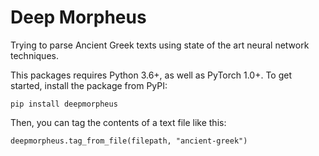 # Deep Morpheus
Trying to parse Ancient Greek texts using state of the art neural network techniques.

This packages requires Python 3.6+, as well as PyTorch 1.0+. To get started, install the package from PyPI:
```
pip install deepmorpheus
```

Then, you can tag the contents of a text file like this:
```
deepmorpheus.tag_from_file(filepath, "ancient-greek")
```